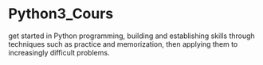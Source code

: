# Python3_Cours
get  started in Python programming, building and establishing skills through techniques such as practice and memorization, then applying them to increasingly difficult problems.
